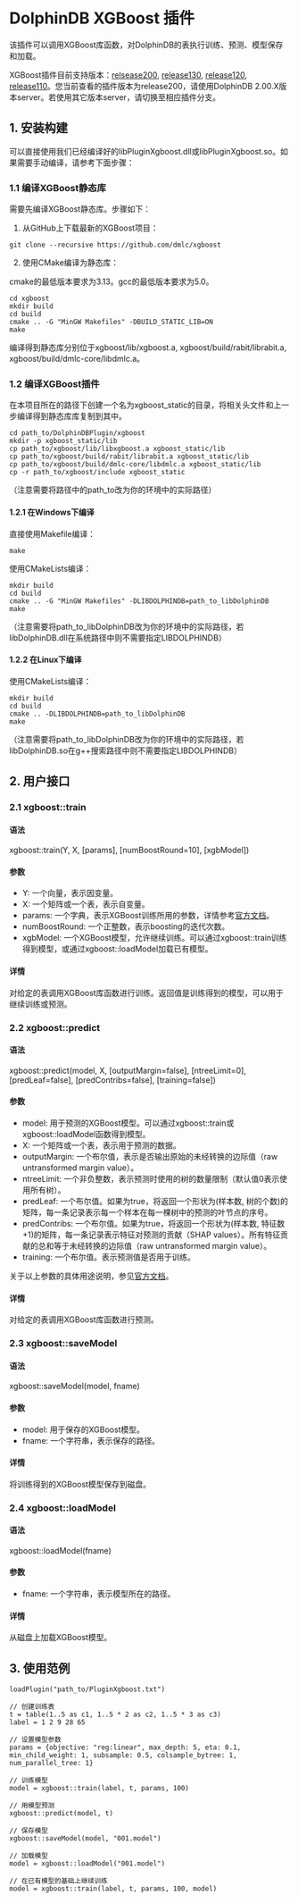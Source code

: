 # DolphinDB XGBoost 插件

该插件可以调用XGBoost库函数，对DolphinDB的表执行训练、预测、模型保存和加载。

XGBoost插件目前支持版本：[relsease200](https://github.com/dolphindb/DolphinDBPlugin/blob/release200/xgboost/README_CN.md), [release130](https://github.com/dolphindb/DolphinDBPlugin/blob/release130/xgboost/README_CN.md), [release120](https://github.com/dolphindb/DolphinDBPlugin/blob/release120/xgboost/README_CN.md), [release110](https://github.com/dolphindb/DolphinDBPlugin/blob/release110/xgboost/README.md)。您当前查看的插件版本为release200，请使用DolphinDB 2.00.X版本server。若使用其它版本server，请切换至相应插件分支。

## 1. 安装构建

可以直接使用我们已经编译好的libPluginXgboost.dll或libPluginXgboost.so。如果需要手动编译，请参考下面步骤：

### 1.1 编译XGBoost静态库

需要先编译XGBoost静态库。步骤如下：

1. 从GitHub上下载最新的XGBoost项目：

```
git clone --recursive https://github.com/dmlc/xgboost
```

2. 使用CMake编译为静态库：

cmake的最低版本要求为3.13。gcc的最低版本要求为5.0。

```
cd xgboost
mkdir build
cd build
cmake .. -G "MinGW Makefiles" -DBUILD_STATIC_LIB=ON
make
```


编译得到静态库分别位于xgboost/lib/xgboost.a, xgboost/build/rabit/librabit.a, xgboost/build/dmlc-core/libdmlc.a。

### 1.2 编译XGBoost插件

在本项目所在的路径下创建一个名为xgboost_static的目录，将相关头文件和上一步编译得到静态库库复制到其中。

```
cd path_to/DolphinDBPlugin/xgboost
mkdir -p xgboost_static/lib
cp path_to/xgboost/lib/libxgboost.a xgboost_static/lib
cp path_to/xgboost/build/rabit/librabit.a xgboost_static/lib
cp path_to/xgboost/build/dmlc-core/libdmlc.a xgboost_static/lib
cp -r path_to/xgboost/include xgboost_static
```

（注意需要将路径中的path_to改为你的环境中的实际路径）

#### 1.2.1 在Windows下编译

直接使用Makefile编译：

```
make
```
使用CMakeLists编译：
```
mkdir build
cd build
cmake .. -G "MinGW Makefiles" -DLIBDOLPHINDB=path_to_libDolphinDB
make
```
（注意需要将path_to_libDolphinDB改为你的环境中的实际路径，若libDolphinDB.dll在系统路径中则不需要指定LIBDOLPHINDB）

#### 1.2.2 在Linux下编译

使用CMakeLists编译：
```
mkdir build
cd build
cmake .. -DLIBDOLPHINDB=path_to_libDolphinDB
make
```
（注意需要将path_to_libDolphinDB改为你的环境中的实际路径，若libDolphinDB.so在g++搜索路径中则不需要指定LIBDOLPHINDB）

## 2. 用户接口

### 2.1 xgboost::train

#### 语法

xgboost::train(Y, X, [params], [numBoostRound=10], [xgbModel])

#### 参数

- Y: 一个向量，表示因变量。
- X: 一个矩阵或一个表，表示自变量。
- params: 一个字典，表示XGBoost训练所用的参数，详情参考[官方文档](https://xgboost.readthedocs.io/en/latest/parameter.html)。
- numBoostRound: 一个正整数，表示boosting的迭代次数。
- xgbModel: 一个XGBoost模型，允许继续训练。可以通过xgboost::train训练得到模型，或通过xgboost::loadModel加载已有模型。

#### 详情

对给定的表调用XGBoost库函数进行训练。返回值是训练得到的模型，可以用于继续训练或预测。

### 2.2 xgboost::predict

#### 语法

xgboost::predict(model, X, [outputMargin=false], [ntreeLimit=0], [predLeaf=false], [predContribs=false], [training=false])

#### 参数

- model: 用于预测的XGBoost模型。可以通过xgboost::train或xgboost::loadModel函数得到模型。
- X: 一个矩阵或一个表，表示用于预测的数据。
- outputMargin: 一个布尔值，表示是否输出原始的未经转换的边际值（raw untransformed margin value）。
- ntreeLimit: 一个非负整数，表示预测时使用的树的数量限制（默认值0表示使用所有树）。
- predLeaf: 一个布尔值。如果为true，将返回一个形状为(样本数, 树的个数)的矩阵，每一条记录表示每一个样本在每一棵树中的预测的叶节点的序号。
- predContribs: 一个布尔值。如果为true，将返回一个形状为(样本数, 特征数+1)的矩阵，每一条记录表示特征对预测的贡献（SHAP values）。所有特征贡献的总和等于未经转换的边际值（raw untransformed margin value）。
- training: 一个布尔值。表示预测值是否用于训练。

关于以上参数的具体用途说明，参见[官方文档](https://xgboost.readthedocs.io/en/latest/python/python_api.html#xgboost.Booster.predict)。

#### 详情

对给定的表调用XGBoost库函数进行预测。

###  2.3 xgboost::saveModel

#### 语法

xgboost::saveModel(model, fname)

#### 参数

- model: 用于保存的XGBoost模型。
- fname: 一个字符串，表示保存的路径。

#### 详情

将训练得到的XGBoost模型保存到磁盘。

### 2.4 xgboost::loadModel

#### 语法

xgboost::loadModel(fname)

#### 参数

- fname: 一个字符串，表示模型所在的路径。

#### 详情

从磁盘上加载XGBoost模型。

## 3. 使用范例

```
loadPlugin("path_to/PluginXgboost.txt")

// 创建训练表
t = table(1..5 as c1, 1..5 * 2 as c2, 1..5 * 3 as c3)
label = 1 2 9 28 65

// 设置模型参数
params = {objective: "reg:linear", max_depth: 5, eta: 0.1, min_child_weight: 1, subsample: 0.5, colsample_bytree: 1, num_parallel_tree: 1}

// 训练模型
model = xgboost::train(label, t, params, 100)

// 用模型预测
xgboost::predict(model, t)

// 保存模型
xgboost::saveModel(model, "001.model")

// 加载模型
model = xgboost::loadModel("001.model")

// 在已有模型的基础上继续训练
model = xgboost::train(label, t, params, 100, model)
```
